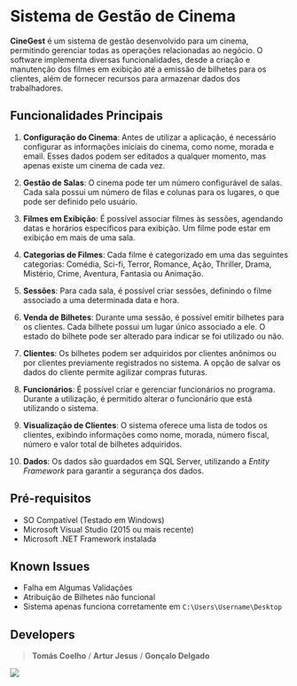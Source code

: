 
# Sistema de Gestão de Cinema

**CineGest** é um sistema de gestão desenvolvido para um cinema, permitindo gerenciar todas as operações relacionadas ao negócio. O software implementa diversas funcionalidades, desde a criação e manutenção dos filmes em exibição até a emissão de bilhetes para os clientes, além de fornecer recursos para armazenar dados dos trabalhadores.

## Funcionalidades Principais

1.  **Configuração do Cinema**: Antes de utilizar a aplicação, é necessário configurar as informações iniciais do cinema, como nome, morada e email. Esses dados podem ser editados a qualquer momento, mas apenas existe um cinema de cada vez.
    
2.  **Gestão de Salas**: O cinema pode ter um número configurável de salas. Cada sala possui um número de filas e colunas para os lugares, o que pode ser definido pelo usuário.
    
3.  **Filmes em Exibição**: É possível associar filmes às sessões, agendando datas e horários específicos para exibição. Um filme pode estar em exibição em mais de uma sala.
    
4.  **Categorias de Filmes**: Cada filme é categorizado em uma das seguintes categorias: Comédia, Sci-fi, Terror, Romance, Ação, Thriller, Drama, Mistério, Crime, Aventura, Fantasia ou Animação.
    
5.  **Sessões**: Para cada sala, é possível criar sessões, definindo o filme associado a uma determinada data e hora.
    
6.  **Venda de Bilhetes**: Durante uma sessão, é possível emitir bilhetes para os clientes. Cada bilhete possui um lugar único associado a ele. O estado do bilhete pode ser alterado para indicar se foi utilizado ou não.
    
7.  **Clientes**: Os bilhetes podem ser adquiridos por clientes anônimos ou por clientes previamente registrados no sistema. A opção de salvar os dados do cliente permite agilizar compras futuras.
    
8.  **Funcionários**: É possível criar e gerenciar funcionários no programa. Durante a utilização, é permitido alterar o funcionário que está utilizando o sistema.
    
9.  **Visualização de Clientes**: O sistema oferece uma lista de todos os clientes, exibindo informações como nome, morada, número fiscal, número e valor total de bilhetes adquiridos.
    
10.  **Dados**: Os dados são guardados em SQL Server, utilizando a *Entity Framework* para garantir a segurança dos dados.

## Pré-requisitos

 - SO Compatível (Testado em Windows)
 - Microsoft Visual Studio (2015 ou mais recente) 
 - Microsoft .NET Framework instalada

## Known Issues

 - Falha em Algumas Validações
 - Atribuição de Bilhetes não funcional
 - Sistema apenas funciona corretamente em `C:\Users\Username\Desktop`

## Developers

> **Tomás Coelho** /
> **Artur Jesus** / 
> **Gonçalo Delgado**

![](https://www.ipleiria.pt/wp-content/themes/ipleiria/img/logo_ipl_header.png)
